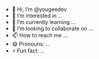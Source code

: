 - 👋 Hi, I’m @yougeedev
- 👀 I’m interested in ...
- 🌱 I’m currently learning ...
- 💞️ I’m looking to collaborate on ...
- 📫 How to reach me ...
- 😄 Pronouns: ...
- ⚡ Fun fact: ...

<!---
yougeedev/yougeedev is a ✨ special ✨ repository because its `README.md` (this file) appears on your GitHub profile.
You can click the Preview link to take a look at your changes.
--->
